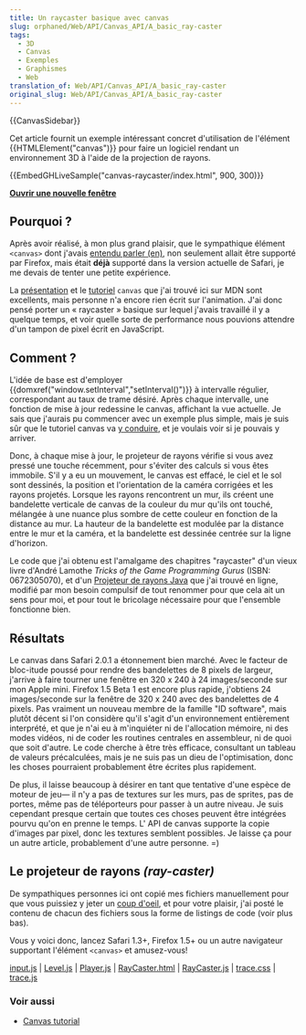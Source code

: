 ```yaml
---
title: Un raycaster basique avec canvas
slug: orphaned/Web/API/Canvas_API/A_basic_ray-caster
tags:
  - 3D
  - Canvas
  - Exemples
  - Graphismes
  - Web
translation_of: Web/API/Canvas_API/A_basic_ray-caster
original_slug: Web/API/Canvas_API/A_basic_ray-caster
---
```

{{CanvasSidebar}}

Cet article fournit un exemple intéressant concret d'utilisation de l'élément {{HTMLElement("canvas")}} pour faire un logiciel rendant un environnement 3D à l'aide de la projection de rayons.

{{EmbedGHLiveSample("canvas-raycaster/index.html", 900, 300)}}

**[Ouvrir une nouvelle fenêtre](http://mdn.github.io/canvas-raycaster/)**

## Pourquoi&nbsp;?

Après avoir réalisé, à mon plus grand plaisir, que le sympathique élément `<canvas>` dont j'avais [entendu parler (en)](http://www.whatwg.org/specs/web-apps/current-work/#dynamic), non seulement allait être supporté par Firefox, mais était **déjà** supporté dans la version actuelle de Safari, je me devais de tenter une petite expérience.

La [présentation](/fr/docs/Web/API/Canvas_API) et le [tutoriel](/fr/docs/Web/API/Canvas_API/Tutorial) `canvas` que j'ai trouvé ici sur MDN sont excellents, mais personne n'a encore rien écrit sur l'animation. J'ai donc pensé porter un «&nbsp;raycaster&nbsp;» basique sur lequel j'avais travaillé il y a quelque temps, et voir quelle sorte de performance nous pouvions attendre d'un tampon de pixel écrit en JavaScript.

## Comment&nbsp;?

L'idée de base est d'employer {{domxref("window.setInterval","setInterval()")}} à intervalle régulier, correspondant au taux de trame désiré. Après chaque intervalle, une fonction de mise à jour redessine le canvas, affichant la vue actuelle. Je sais que j'aurais pu commencer avec un exemple plus simple, mais je suis sûr que le tutoriel canvas va [y conduire](/fr/docs/Tutoriel_canvas/Animations_basiques), et je voulais voir si je pouvais y arriver.

Donc, à chaque mise à jour, le projeteur de rayons vérifie si vous avez pressé une touche récemment, pour s'éviter des calculs si vous êtes immobile. S'il y a eu un mouvement, le canvas est effacé, le ciel et le sol sont dessinés, la position et l'orientation de la caméra corrigées et les rayons projetés. Lorsque les rayons rencontrent un mur, ils créent une bandelette verticale de canvas de la couleur du mur qu'ils ont touché, mélangée à une nuance plus sombre de cette couleur en fonction de la distance au mur. La hauteur de la bandelette est modulée par la distance entre le mur et la caméra, et la bandelette est dessinée centrée sur la ligne d'horizon.

Le code que j'ai obtenu est l'amalgame des chapitres "raycaster" d'un vieux livre d'André Lamothe _Tricks of the Game Programming Gurus_ (ISBN: 0672305070), et d'un [Projeteur de rayons Java](http://www.shinelife.co.uk/java-maze/) que j'ai trouvé en ligne, modifié par mon besoin compulsif de tout renommer pour que cela ait un sens pour moi, et pour tout le bricolage nécessaire pour que l'ensemble fonctionne bien.

## Résultats

Le canvas dans Safari 2.0.1 a étonnement bien marché. Avec le facteur de bloc-itude poussé pour rendre des bandelettes de 8 pixels de largeur, j'arrive à faire tourner une fenêtre en 320 x 240 à 24 images/seconde sur mon Apple mini. Firefox 1.5 Beta 1 est encore plus rapide, j'obtiens 24 images/seconde sur la fenêtre de 320 x 240 avec des bandelettes de 4 pixels. Pas vraiment un nouveau membre de la famille "ID software", mais plutôt décent si l'on considère qu'il s'agit d'un environnement entièrement interprété, et que je n'ai eu à m'inquiéter ni de l'allocation mémoire, ni des modes vidéos, ni de coder les routines centrales en assembleur, ni de quoi que soit d'autre. Le code cherche à être très efficace, consultant un tableau de valeurs précalculées, mais je ne suis pas un dieu de l'optimisation, donc les choses pourraient probablement être écrites plus rapidement.

De plus, il laisse beaucoup à désirer en tant que tentative d'une espèce de moteur de jeu— il n'y a pas de textures sur les murs, pas de sprites, pas de portes, même pas de téléporteurs pour passer à un autre niveau. Je suis cependant presque certain que toutes ces choses peuvent être intégrées pourvu qu'on en prenne le temps. L' API de canvas supporte la copie d'images par pixel, donc les textures semblent possibles. Je laisse ça pour un autre article, probablement d'une autre personne. =)

## Le projeteur de rayons _(ray-caster)_

De sympathiques personnes ici ont copié mes fichiers manuellement pour que vous puissiez y jeter un [coup d'oeil](https://mdn.github.io/canvas-raycaster/), et pour votre plaisir, j'ai posté le contenu de chacun des fichiers sous la forme de listings de code (voir plus bas).

Vous y voici donc, lancez Safari 1.3+, Firefox 1.5+ ou un autre navigateur supportant l'élément `<canvas>` et amusez-vous!

[input.js](fr/Un_raycaster_basique_avec_canvas/input.js) | [Level.js](fr/Un_raycaster_basique_avec_canvas/Level.js) | [Player.js](fr/Un_raycaster_basique_avec_canvas/Player.js) | [RayCaster.html](fr/Un_raycaster_basique_avec_canvas/RayCaster.html) | [RayCaster.js](fr/Un_raycaster_basique_avec_canvas/RayCaster.js) | [trace.css](fr/Un_raycaster_basique_avec_canvas/trace.css) | [trace.js](fr/Un_raycaster_basique_avec_canvas/trace.js)

### Voir aussi

- [Canvas tutorial](/fr/docs/Tutoriel_canvas)
